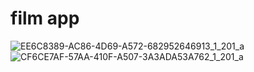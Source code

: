 # film app 
![EE6C8389-AC86-4D69-A572-682952646913_1_201_a](https://github.com/foxsis23/film-app/assets/56593640/0b4ec8bd-f5bf-43b9-9fd2-5adf82c5ffa2)
![CF6CE7AF-57AA-410F-A507-3A3ADA53A762_1_201_a](https://github.com/foxsis23/film-app/assets/56593640/a1102392-1d31-4390-8615-c822ebdcc09d)
